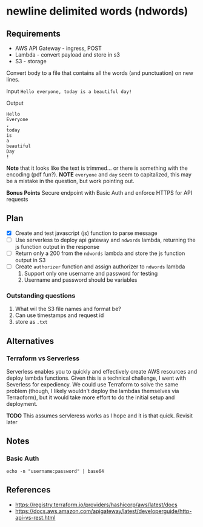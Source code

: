 # newline delimited words (ndwords)

## Requirements

* AWS API Gateway - ingress, POST
* Lambda - convert payload and store in s3
* S3 - storage

Convert body to a file that contains all the words (and punctuation) on new lines.

Input
`​Hello everyone, today is a beautiful day! ​`

Output
```
Hello 
Everyone
,
today
is
a
beautiful
Day
!
```
**Note** that it looks like the text is trimmed... or there is something with the encoding (pdf fun?).
**NOTE** `everyone` and `day` seem to capitalized, this may be a mistake in the question, but work pointing out.

**Bonus Points**
Secure endpoint with Basic Auth and enforce HTTPS for API requests

## Plan

- [x] Create and test javascript (js) function to parse message
- [ ] Use serverless to deploy api gateway and `ndwords` lambda, returning the js function output in the response
- [ ] Return only a 200 from the `ndwords` lambda and store the js function output in S3
- [ ] Create `authorizer` function and assign authorizer to `ndwords` lambda
  1. Support only one username and password for testing
  2. Username and password should be variables

### Outstanding questions

1. What wil the S3 file names and format be?
  1. Can use timestamps and request id
  2. store as `.txt`

## Alternatives

### Terraform vs Serverless
Serverless enables you to quickly and effectively create AWS resources and deploy lambda functions. Given this is a technical challenge, I went with Severless for expediency. We could use Terraform to solve the same problem (though, I likely wouldn't deploy the lambdas themselves via Terraoform), but it would take more effort to do the initial setup and deployment.

**TODO** This assumes servleress works as I hope and it is that quick. Revisit later


## Notes


### Basic Auth

```
echo -n "username:password" | base64
```

## References 

- https://registry.terraform.io/providers/hashicorp/aws/latest/docs
- https://docs.aws.amazon.com/apigateway/latest/developerguide/http-api-vs-rest.html